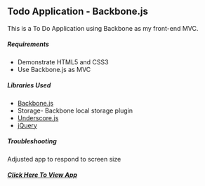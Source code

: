 ## Todo Application - Backbone.js

This is a To Do Application using Backbone as my front-end MVC.

##### Requirements
* Demonstrate HTML5 and CSS3
* Use Backbone.js as MVC

##### Libraries Used

 * [Backbone.js](http://backbonejs.org/)
  * Storage- Backbone local storage plugin
 * [Underscore.js](http://underscorejs.org/)
 * [jQuery](https://code.jquery.com/)

##### Troubleshooting
Adjusted app to respond to screen size

##### [Click Here To View App](http://jenniferyien.github.io/toDo-Backbone/)
